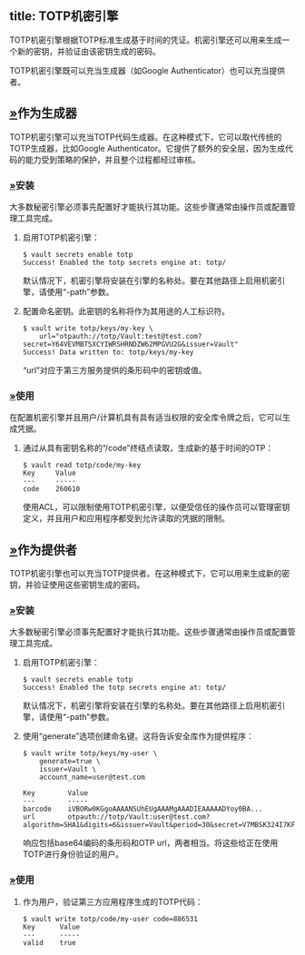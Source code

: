 title: TOTP机密引擎
------------------------------------
<!-- zh-CN:+ -->
TOTP机密引擎根据TOTP标准生成基于时间的凭证。机密引擎还可以用来生成一个新的密钥，并验证由该密钥生成的密码。

TOTP机密引擎既可以充当生成器（如Google Authenticator）也可以充当提供者。

[»](#作为生成器)作为生成器
----------------------------------

TOTP机密引擎可以充当TOTP代码生成器。在这种模式下，它可以取代传统的TOTP生成器，比如Google Authenticator。它提供了额外的安全层，因为生成代码的能力受到策略的保护，并且整个过程都经过审核。

### [»](#安装)安装

大多数秘密引擎必须事先配置好才能执行其功能。这些步骤通常由操作员或配置管理工具完成。

1.  启用TOTP机密引擎：
    
    ```
    $ vault secrets enable totp
    Success! Enabled the totp secrets engine at: totp/
    
    ```
    
    默认情况下，机密引擎将安装在引擎的名称处。要在其他路径上启用机密引擎，请使用“-path”参数。
    
2.  配置命名密钥。此密钥的名称将作为其用途的人工标识符。
    
    ```
    $ vault write totp/keys/my-key \
        url="otpauth://totp/Vault:test@test.com?secret=Y64VEVMBTSXCYIWRSHRNDZW62MPGVU2G&issuer=Vault"
    Success! Data written to: totp/keys/my-key
    
    ```
    
    “url”对应于第三方服务提供的条形码中的密钥或值。
    

### [»](#使用)使用

在配置机密引擎并且用户/计算机具有具有适当权限的安全库令牌之后，它可以生成凭据。

1.  通过从具有密钥名称的“/code”终结点读取，生成新的基于时间的OTP：
    
    ```
    $ vault read totp/code/my-key
    Key     Value
    ---     -----
    code    260610
    
    ```
    
    使用ACL，可以限制使用TOTP机密引擎，以便受信任的操作员可以管理密钥定义，并且用户和应用程序都受到允许读取的凭据的限制。
    

[»](#作为提供者)作为提供者
--------------------------------

TOTP机密引擎也可以充当TOTP提供者。在这种模式下，它可以用来生成新的密钥，并验证使用这些密钥生成的密码。

### [»](#安装-1)安装

大多数秘密引擎必须事先配置好才能执行其功能。这些步骤通常由操作员或配置管理工具完成。

1.  启用TOTP机密引擎：
    
    ```
    $ vault secrets enable totp
    Success! Enabled the totp secrets engine at: totp/
    
    ```
    
    默认情况下，机密引擎将安装在引擎的名称处。要在其他路径上启用机密引擎，请使用“-path”参数。
    
2.  使用“generate”选项创建命名键。这将告诉安全库作为提供程序：
    
    ```
    $ vault write totp/keys/my-user \
        generate=true \
        issuer=Vault \
        account_name=user@test.com
    
    Key        Value
    ---        -----
    barcode    iVBORw0KGgoAAAANSUhEUgAAAMgAAADIEAAAAADYoy0BA...
    url        otpauth://totp/Vault:user@test.com?algorithm=SHA1&digits=6&issuer=Vault&period=30&secret=V7MBSK324I7KF6KVW34NDFH2GYHIF6JY
    
    ```
    
    响应包括base64编码的条形码和OTP url，两者相当。将这些给正在使用TOTP进行身份验证的用户。
    

### [»](#使用-1)使用

1.  作为用户，验证第三方应用程序生成的TOTP代码：
    
    ```
    $ vault write totp/code/my-user code=886531
    Key      Value
    ---      -----
    valid    true
    
    ```

<!-- zh-CN:- -->
